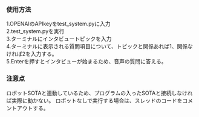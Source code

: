 
### 使用方法

1.OPENAIのAPIkeyをtest_system.pyに入力 </br>
2.test_system.pyを実行 </br>
3.ターミナルにインタビュートピックを入力</br>
4.ターミナルに表示される質問項目について、トピックと関係あれば1、関係なければ2を入力する。</br>
5.Enterを押すとインタビューが始まるため、音声の質問に答える。</br>

### 注意点

ロボットSOTAと連動しているため、プログラムの入ったSOTAと接続しなければ実際に動かない。
ロボットなしで実行する場合は、スレッドのコードをコメントアウトする。
